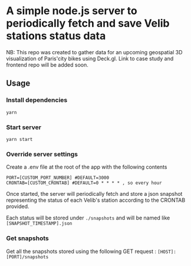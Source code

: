 # A simple node.js server to periodically fetch and save Velib stations status data

NB: This repo was created to gather data for an upcoming geospatial 3D visualization of Paris'city bikes using Deck.gl. Link to case study and frontend repo will be added soon.

## Usage
### Install dependencies
`yarn`

### Start server
`yarn start`

### Override server settings
Create a .env file at the root of the app with the following contents

```
PORT=[CUSTOM_PORT_NUMBER] #DEFAULT=3000
CRONTAB=[CUSTOM_CRONTAB] #DEFAULT=0 * * * * , so every hour
````

Once started, the server will periodically fetch and store a json snapshot representing the status of each Velib's station according to the CRONTAB provided.

Each status will be stored under `./snapshots` and will be named like `[SNAPSHOT_TIMESTAMP].json`

### Get snapshots
Get all the snapshots stored using the following GET request :
`[HOST]:[PORT]/snapshots`

